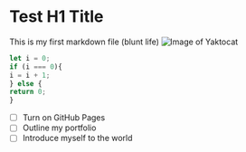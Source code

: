 # Test H1 Title
This is my first markdown file (blunt life)
![Image of Yaktocat](https://octodex.github.com/images/yaktocat.png)

```Javascript
let i = 0;
if (i === 0){
i = i + 1;
} else {
return 0;
}
```
- [ ] Turn on GitHub Pages
- [ ] Outline my portfolio
- [ ] Introduce myself to the world
